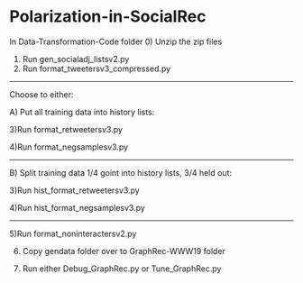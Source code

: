 # Polarization-in-SocialRec
In Data-Transformation-Code folder
0) Unzip the zip files
1) Run gen_socialadj_listsv2.py
2) Run format_tweetersv3_compressed.py

-------------------------------------------
Choose to either:

A) Put all training data into history lists:

3)Run format_retweetersv3.py

4)Run format_negsamplesv3.py

-------------------------------------------

B) Split training data 1/4 goint into history lists, 3/4 held out:

3)Run hist_format_retweetersv3.py

4)Run hist_format_negsamplesv3.py

-------------------------------------------


5)Run format_noninteractersv2.py


6) Copy gendata folder over to GraphRec-WWW19 folder

7) Run either Debug_GraphRec.py or Tune_GraphRec.py

